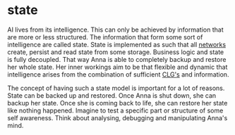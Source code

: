 # state
AI lives from its intelligence. This can only be achieved by information that
are more or less structured. The information that form some sort of
intelligence are called state. State is implemented as such that all
[networks](network.md) create, persist and read state from some storage.
Business logic and state is fully decoupled. That way Anna is able to
completely backup and restore her whole state. Her inner workings aim to be
that flexible and dynamic that intelligence arises from the combination of
sufficient [CLG's](clg.md) and information.

The concept of having such a state model is important for a lot of reasons.
State can be backed up and restored. Once Anna is shut down, she can backup her
state. Once she is coming back to life, she can restore her state like nothing
happened. Imagine to test a specific part or structure of some self awareness.
Think about analysing, debugging and manipulating Anna's mind.
